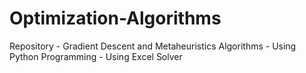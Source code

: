 # Optimization-Algorithms
Repository - Gradient Descent and Metaheuristics Algorithms 
              - Using Python Programming
              - Using Excel Solver
